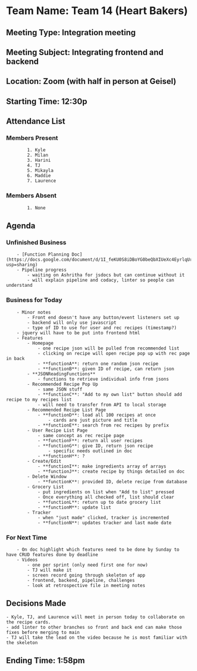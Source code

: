 # Team Name: Team 14 (Heart Bakers)
## Meeting Type: Integration meeting
## Meeting Subject: Integrating frontend and backend
## Location: Zoom (with half in person at Geisel)
## Starting Time: 12:30p
## Attendance List
### Members Present
            1. Kyle
            2. Milan
            3. Harini
            4. TJ
            5. Mikayla
            6. Maddie
            7. Laurence
### Members Absent
            1. None
## Agenda
### Unfinished Business
        - [Function Planning Doc](https://docs.google.com/document/d/1I_feKU0S8iDBoYG0beQbXIUeXc4EyrlqUrdJ6Eq_Smc/edit?usp=sharing)
        - Pipeline progress
            - waiting on Ashritha for jsdocs but can continue without it
            - will explain pipeline and codacy, linter so people can understand
### Business for Today
        - Minor notes
            - Front end doesn't have any button/event listeners set up
            - backend will only use javascript
            - type of ID to use for user and rec recipes (timestamp?)
        - jquery will have to be put into frontend html
        - Features
            - Homepage
                - one recipe json will be pulled from recommended list
                - clicking on recipe will open recipe pop up with rec page in back
                - **functionA**: return one random json recipe
                - **functionB**: given ID of recipe, can return json
            - **JSONReadingFunctions**
                - functions to retrieve individual info from jsons
            - Recommended Recipe Pop Up
                - same JSON stuff
                - **functionC**: "Add to my own list" button should add recipe to my recipes list
                - will need to transfer from API to local storage
            - Recommended Recipe List Page
                - **functionD**: load all 100 recipes at once
                    - cards are just picture and title
                - **functionE**: search from rec recipes by prefix
            - User Recipe List Page
                - same concept as rec recipe page
                - **functionF**: return all user recipes
                - **functionG**: give ID, return json recipe
                    - specific needs outlined in doc
                - **functionH**: ?
            - Create/Edit 
                - **functionI**: make ingredients array of arrays
                - **functionJ**: create recipe by things detailed on doc
            - Delete Window
                - **functionK**: provided ID, delete recipe from database
            - Grocery List
                - put ingredients on list when "Add to list" pressed
                - Once everything all checked off, list should clear
                - **functionL**: return up to date grocery list
                - **functionM**: update list
            - Tracker
                - when "just made" clicked, tracker is incremented
                - **functionN**: updates tracker and last made date
### For Next Time
        - On doc highlight which features need to be done by Sunday to have CRUD features done by deadline
        - Videos
            - one per sprint (only need first one for now)
            - TJ will make it
            - screen record going through skeleton of app
            - frontend, backend, pipeline, challenges
            - look at retrospective file in meeting notes
## Decisions Made
    - Kyle, TJ, and Laurence will meet in person today to collaborate on the recipe cards.
    - add linter to other branches so front and back end can make those fixes before merging to main
    - TJ will take the lead on the video because he is most familiar with the skeleton 
## Ending Time: 1:58pm

